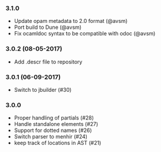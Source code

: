 ### 3.1.0

* Update opam metadata to 2.0 format (@avsm)
* Port build to Dune (@avsm)
* Fix ocamldoc syntax to be compatible with odoc (@avsm)

### 3.0.2 (08-05-2017)

* Add .descr file to repository

### 3.0.1 (06-09-2017)

* Switch to jbuilder (#30)

### 3.0.0

* Proper handling of partials (#28)
* Handle standalone elements (#27)
* Support for dotted names (#26)
* Switch parser to menhir (#24)
* keep track of locations in AST (#21)

